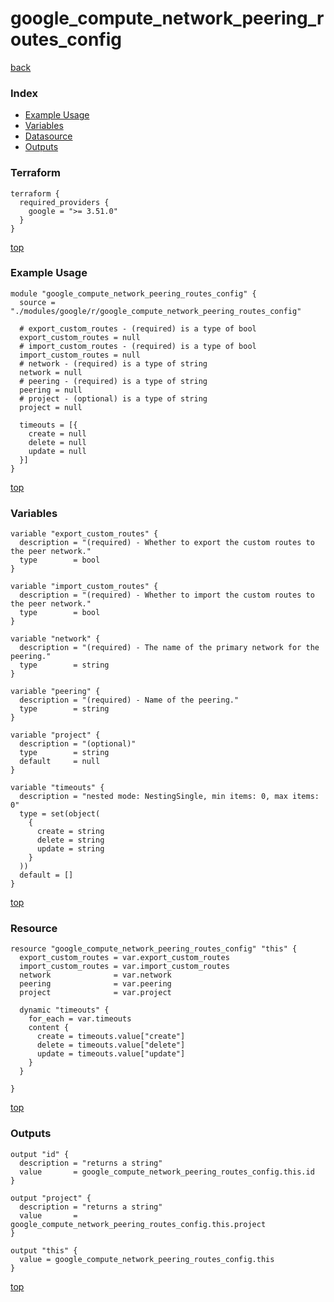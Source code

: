 # google_compute_network_peering_routes_config

[back](../google.md)

### Index

- [Example Usage](#example-usage)
- [Variables](#variables)
- [Datasource](#datasource)
- [Outputs](#outputs)

### Terraform

```hcl
terraform {
  required_providers {
    google = ">= 3.51.0"
  }
}
```

[top](#index)

### Example Usage

```hcl
module "google_compute_network_peering_routes_config" {
  source = "./modules/google/r/google_compute_network_peering_routes_config"

  # export_custom_routes - (required) is a type of bool
  export_custom_routes = null
  # import_custom_routes - (required) is a type of bool
  import_custom_routes = null
  # network - (required) is a type of string
  network = null
  # peering - (required) is a type of string
  peering = null
  # project - (optional) is a type of string
  project = null

  timeouts = [{
    create = null
    delete = null
    update = null
  }]
}
```

[top](#index)

### Variables

```hcl
variable "export_custom_routes" {
  description = "(required) - Whether to export the custom routes to the peer network."
  type        = bool
}

variable "import_custom_routes" {
  description = "(required) - Whether to import the custom routes to the peer network."
  type        = bool
}

variable "network" {
  description = "(required) - The name of the primary network for the peering."
  type        = string
}

variable "peering" {
  description = "(required) - Name of the peering."
  type        = string
}

variable "project" {
  description = "(optional)"
  type        = string
  default     = null
}

variable "timeouts" {
  description = "nested mode: NestingSingle, min items: 0, max items: 0"
  type = set(object(
    {
      create = string
      delete = string
      update = string
    }
  ))
  default = []
}
```

[top](#index)

### Resource

```hcl
resource "google_compute_network_peering_routes_config" "this" {
  export_custom_routes = var.export_custom_routes
  import_custom_routes = var.import_custom_routes
  network              = var.network
  peering              = var.peering
  project              = var.project

  dynamic "timeouts" {
    for_each = var.timeouts
    content {
      create = timeouts.value["create"]
      delete = timeouts.value["delete"]
      update = timeouts.value["update"]
    }
  }

}
```

[top](#index)

### Outputs

```hcl
output "id" {
  description = "returns a string"
  value       = google_compute_network_peering_routes_config.this.id
}

output "project" {
  description = "returns a string"
  value       = google_compute_network_peering_routes_config.this.project
}

output "this" {
  value = google_compute_network_peering_routes_config.this
}
```

[top](#index)
